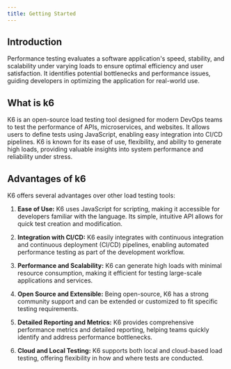 ```yaml
---
title: Getting Started
---
```


## Introduction
Performance testing evaluates a software application's speed, stability, and scalability under varying loads to ensure optimal efficiency and user satisfaction. It identifies potential bottlenecks and performance issues, guiding developers in optimizing the application for real-world use.

## What is k6
K6 is an open-source load testing tool designed for modern DevOps teams to test the performance of APIs, microservices, and websites. It allows users to define tests using JavaScript, enabling easy integration into CI/CD pipelines. K6 is known for its ease of use, flexibility, and ability to generate high loads, providing valuable insights into system performance and reliability under stress.

## Advantages of k6
K6 offers several advantages over other load testing tools:

1. **Ease of Use:** K6 uses JavaScript for scripting, making it accessible for developers familiar with the language. Its simple, intuitive API allows for quick test creation and modification.

2. **Integration with CI/CD:** K6 easily integrates with continuous integration and continuous deployment (CI/CD) pipelines, enabling automated performance testing as part of the development workflow.

3. **Performance and Scalability:** K6 can generate high loads with minimal resource consumption, making it efficient for testing large-scale applications and services.

4. **Open Source and Extensible:** Being open-source, K6 has a strong community support and can be extended or customized to fit specific testing requirements.

5. **Detailed Reporting and Metrics:** K6 provides comprehensive performance metrics and detailed reporting, helping teams quickly identify and address performance bottlenecks.

6. **Cloud and Local Testing:** K6 supports both local and cloud-based load testing, offering flexibility in how and where tests are conducted.